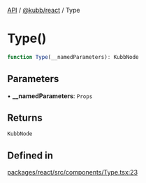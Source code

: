 [API](../../../packages.md) / [@kubb/react](../index.md) / Type

# Type()

```ts
function Type(__namedParameters): KubbNode
```

## Parameters

• **\_\_namedParameters**: `Props`

## Returns

`KubbNode`

## Defined in

[packages/react/src/components/Type.tsx:23](https://github.com/kubb-project/kubb/blob/7f30045af96d8c89b6cda0a30f7535f095a0cb45/packages/react/src/components/Type.tsx#L23)
